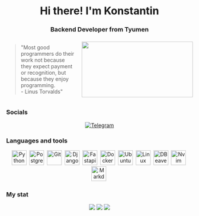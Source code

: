 <div id="header" align="center"> 
    <h1>Hi there! I'm Konstantin</h1> 
    <h3>Backend Developer from Tyumen</h3> 
</div> 

<div style="display: flex; justify-content: center; align-items: center;">
    <blockquote style="margin-right: 20px; max-width: 300px;">
        "Most good programmers do their work not because they expect payment or recognition, but because they enjoy programming.<br>
        - Linus Torvalds"
    </blockquote>
    <img src="https://media.giphy.com/media/dWesBcTLavkZuG35MI/giphy.gif" width="300" height="150"/> 
</div>

### Socials 
<div id="socials" align="center"> 
    <a href="https://t.me/Konstant1no72"> 
        <img src="https://img.shields.io/badge/Telegram-blue?style=for-the-badge&logo=telegram&logoColor=white" alt="Telegram"/> 
    </a> 
</div> 
 
<div align="center"> 
    <img src="https://komarev.com/ghpvc/?username=Bojchenko-Konstantin&style=flat-square&color=blue" alt=""/> 
</div> 
 
### Languages and tools 
<div id="languages and tools" align="center"> 
    <img src="https://cdn.jsdelivr.net/gh/devicons/devicon@latest/icons/python/python-original-wordmark.svg" title="Python" width="40" height="40"/>&nbsp; 
    <img src="https://cdn.jsdelivr.net/gh/devicons/devicon@latest/icons/postgresql/postgresql-original.svg" title="PostgreSQL" width="40" height="40"/>&nbsp; 
    <img src="https://cdn.jsdelivr.net/gh/devicons/devicon@latest/icons/git/git-original-wordmark.svg" title="Git" width="40" height="40"/>&nbsp; 
    <img src="https://cdn.jsdelivr.net/gh/devicons/devicon@latest/icons/django/django-plain.svg" title="Django" width="40" height="40"/>&nbsp; 
    <img src="https://cdn.jsdelivr.net/gh/devicons/devicon@latest/icons/fastapi/fastapi-original.svg" title="Fastapi" width="40" height="40"/>&nbsp; 
    <img src="https://cdn.jsdelivr.net/gh/devicons/devicon@latest/icons/docker/docker-original.svg" title="Docker" width="40" height="40"/>&nbsp; 
    <img src="https://cdn.jsdelivr.net/gh/devicons/devicon@latest/icons/ubuntu/ubuntu-original.svg" title="Ubuntu" width="40" height="40"/>&nbsp; 
    <img src="https://cdn.jsdelivr.net/gh/devicons/devicon@latest/icons/linux/linux-original.svg" title="Linux" width="40" height="40"/>&nbsp; 
    <img src="https://cdn.jsdelivr.net/gh/devicons/devicon@latest/icons/dbeaver/dbeaver-original.svg" title="DBeaver" width="40" height="40"/>&nbsp; 
    <img src="https://cdn.jsdelivr.net/gh/devicons/devicon@latest/icons/neovim/neovim-original-wordmark.svg" title="Nvim" width="40" height="40"/>&nbsp; 
    <img src="https://cdn.jsdelivr.net/gh/devicons/devicon@latest/icons/markdown/markdown-original.svg" title="Markdown" width="40" height="40"/>&nbsp; 
</div> 
 
### My stat 
<div id="stat" align="center"> 
    <img src="https://github-profile-summary-cards.vercel.app/api/cards/profile-details?username=Bojchenko-Konstantin&theme=vue"/> 
    <img src="https://github-profile-summary-cards.vercel.app/api/cards/most-commit-language?username=Bojchenko-Konstantin&theme=vue"/> 
    <img src="https://github-profile-summary-cards.vercel.app/api/cards/stats?username=Bojchenko-Konstantin&theme=vue"/> 
</div>
